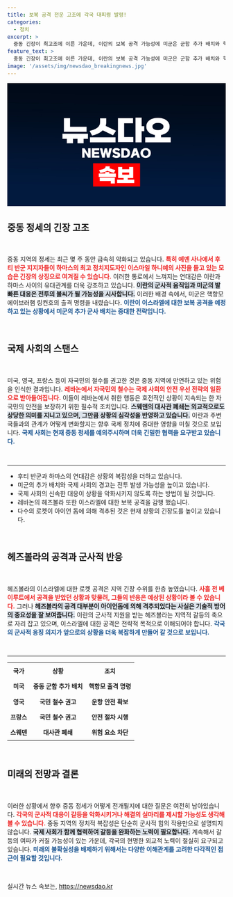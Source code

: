 ```yaml
---
title: 보복 공격 전운 고조에 각국 대피령 발령!
categories:
  - 정치
excerpt: >
  중동 긴장이 최고조에 이른 가운데, 이란의 보복 공격 가능성에 미군은 군함 추가 배치와 핵항모 출격을 명령했습니다. 세계 각국은 자국민 철수 권고에 나서면서 긴박한 상황이 이어지고 있습니다. 클릭하면 더 알아보세요!
feature_text: >
  중동 긴장이 최고조에 이른 가운데, 이란의 보복 공격 가능성에 미군은 군함 추가 배치와 핵항모 출격을 명령했습니다. 세계 각국은 자국민 철수 권고에 나서면서 긴박한 상황이 이어지고 있습니다. 클릭하면 더 알아보세요!
image: '/assets/img/newsdao_breakingnews.jpg'
---
```


<p><img src="/assets/img/newsdao_breakingnews.jpg" alt="pcversion 속보" /></p>

<h2 data-ke-size="size26">중동 정세의 긴장 고조</h2> 

<p data-ke-size="size16">&nbsp;</p>

<p>중동 지역의 정세는 최근 몇 주 동안 급속히 악화되고 있습니다. <b><span style="color: #ee2323;">특히 예멘 사나에서 후티 반군 지지자들이 하마스의 최고 정치지도자인 이스마일 하니예의 사진을 들고 있는 모습은 긴장의 상징으로 여겨질 수 있습니다.</span></b> 이러한 통로에서 느껴지는 연대감은 이란과 하마스 사이의 유대관계를 더욱 강조하고 있습니다. <b><span style="background-color: #21538527;">이란의 군사적 움직임과 미군의 발 빠른 대응은 전투의 불씨가 될 가능성을 시사합니다.</span></b> 이러한 배경 속에서, 미군은 핵항모 에이브러햄 링컨호의 출격 명령을 내렸습니다. <b><span style="color: #1a5490;">이란이 이스라엘에 대한 보복 공격을 예정하고 있는 상황에서 미군의 추가 군사 배치는 중대한 전략입니다.</span></b></p>

<p data-ke-size="size16">&nbsp;</p>

<h2 data-ke-size="size26">국제 사회의 스탠스</h2>

<p data-ke-size="size16">&nbsp;</p>

<p>미국, 영국, 프랑스 등이 자국민의 철수를 권고한 것은 중동 지역에 만연하고 있는 위험을 인식한 결과입니다. <b><span style="color: #ee2323;">레바논에서 자국민의 철수는 국제 사회의 안전 우선 전략의 일환으로 받아들여집니다.</span></b> 이들이 레바논에서 취한 행동은 호전적인 상황이 지속되는 한 자국민의 안전을 보장하기 위한 필수적 조치입니다. <b><span style="background-color: #21538527;">스웨덴의 대사관 폐쇄는 외교적으로도 상당한 의미를 지니고 있으며, 그만큼 상황의 심각성을 반영하고 있습니다.</span></b> 이란과 주변국들과의 관계가 어떻게 변화할지는 향후 국제 정치에 중대한 영향을 미칠 것으로 보입니다. <b><span style="color: #1a5490;">국제 사회는 현재 중동 정세를 예의주시하며 더욱 긴밀한 협력을 요구받고 있습니다.</span></b> </p>

<p data-ke-size="size16">&nbsp;</p>

<hr>

<ul>
<li>후티 반군과 하마스의 연대감은 상황의 복잡성을 더하고 있습니다.</li>
<li>미군의 추가 배치와 국제 사회의 경고는 전투 발생 가능성을 높이고 있습니다.</li>
<li>국제 사회의 신속한 대응이 상황을 악화시키지 않도록 하는 방법이 될 것입니다.</li>
<li>레바논의 헤즈볼라 또한 이스라엘에 대한 보복 공격을 감행 했습니다.</li>
<li>다수의 로켓이 아이언 돔에 의해 격추된 것은 현재 상황의 긴장도를 높이고 있습니다.</li>
</ul>

<p data-ke-size="size16">&nbsp;</p>

<h2 data-ke-size="size26">헤즈볼라의 공격과 군사적 반응</h2>

<p data-ke-size="size16">&nbsp;</p>

<p>헤즈볼라의 이스라엘에 대한 로켓 공격은 지역 긴장 수위를 한층 높였습니다. <b><span style="color: #ee2323;">사흘 전 베이루트에서 공격을 받았던 상황과 맞물려, 그들의 반응은 예상된 상황이라 볼 수 있습니다.</span></b> 그러나 <b><span style="background-color: #21538527;">헤즈볼라의 공격 대부분이 아이언돔에 의해 격추되었다는 사실은 기술적 방어의 중요성을 잘 보여줍니다.</span></b> 이란의 군사적 지원을 받는 헤즈볼라는 지역적 갈등의 축으로 자리 잡고 있으며, 이스라엘에 대한 공격은 전략적 목적으로 이해되어야 합니다. <b><span style="color: #1a5490;">각국의 군사적 응징 의지가 앞으로의 상황을 더욱 복잡하게 만들어 갈 것으로 보입니다.</span></b></p>

<p data-ke-size="size16">&nbsp;</p>

<hr>

<table style="width:100%">
  <tr>
    <th style="text-align: center; height: 30px;"><b>국가</b></th>
    <th style="text-align: center; height: 30px;"><b>상황</b></th>
    <th style="text-align: center; height: 30px;"><b>조치</b></th>
  </tr>
  <tr>
    <td style="text-align: center; height: 30px;"><b>미국</b></td>
    <td style="text-align: center; height: 30px;"><b>중동 군함 추가 배치</b></td>
    <td style="text-align: center; height: 30px;"><b>핵항모 출격 명령</b></td>
  </tr>
  <tr>
    <td style="text-align: center; height: 30px;"><b>영국</b></td>
    <td style="text-align: center; height: 30px;"><b>국민 철수 권고</b></td>
    <td style="text-align: center; height: 30px;"><b>운항 안전 확보</b></td>
  </tr>
  <tr>
    <td style="text-align: center; height: 30px;"><b>프랑스</b></td>
    <td style="text-align: center; height: 30px;"><b>국민 철수 권고</b></td>
    <td style="text-align: center; height: 30px;"><b>안전 절차 시행</b></td>
  </tr>
  <tr>
    <td style="text-align: center; height: 30px;"><b>스웨덴</b></td>
    <td style="text-align: center; height: 30px;"><b>대사관 폐쇄</b></td>
    <td style="text-align: center; height: 30px;"><b>위험 요소 차단</b></td>
  </tr>
</table>

<p data-ke-size="size16">&nbsp;</p>

<h2 data-ke-size="size26">미래의 전망과 결론</h2>

<p data-ke-size="size16">&nbsp;</p>

<p>이러한 상황에서 향후 중동 정세가 어떻게 전개될지에 대한 질문은 여전히 남아있습니다. <b><span style="color: #ee2323;">각국의 군사적 대응이 갈등을 악화시키거나 해결의 실마리를 제시할 가능성도 생각해 볼 수 있습니다.</span></b> 중동 지역의 정치적 복잡성은 단순히 군사적 힘의 작용만으로 설명되지 않습니다. <b><span style="background-color: #21538527;">국제 사회가 함께 협력하여 갈등을 완화하는 노력이 필요합니다.</span></b> 계속해서 갈등의 여파가 커질 가능성이 있는 가운데, 각국의 현명한 외교적 노력이 절실히 요구되고 있습니다. <b><span style="color: #1a5490;">미래의 불확실성을 배제하기 위해서는 다양한 이해관계를 고려한 다각적인 접근이 필요할 것입니다.</span></b></p>

<p data-ke-size="size16">&nbsp;</p>
실시간 뉴스 속보는, <a href="https://newsdao.kr" rel="dofollow">https://newsdao.kr</a>


